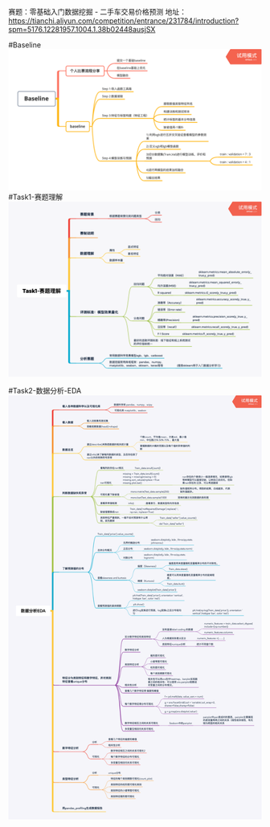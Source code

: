   
赛题：零基础入门数据挖掘 - 二手车交易价格预测
地址：
https://tianchi.aliyun.com/competition/entrance/231784/introduction?spm=5176.12281957.1004.1.38b02448ausjSX  
 
#Baseline
![Image text](https://github.com/Shannon33/DataMining/blob/master/Summary/Baseline.png)  
#Task1-赛题理解
![Image text](https://github.com/Shannon33/DataMining/blob/master/Summary/Task1-赛题理解.png)  

#Task2-数据分析-EDA
![Image text](https://github.com/Shannon33/DataMining/blob/master/Summary/Task2-数据分析-EDA.png)

